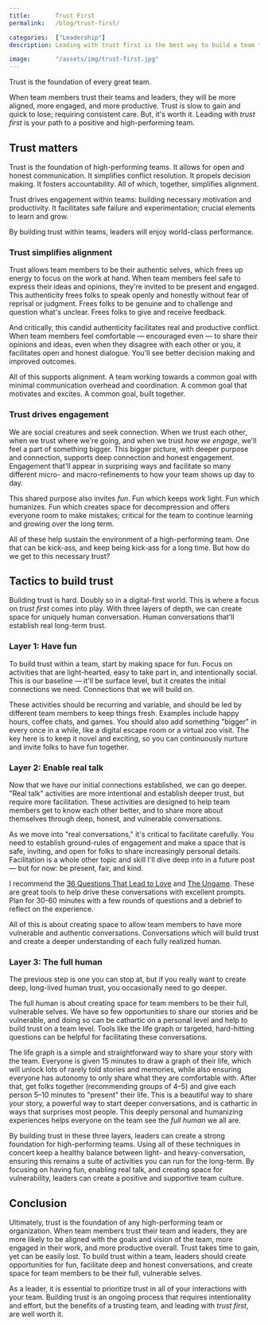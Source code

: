 ```yaml
---
title:       Trust First
permalink:   /blog/trust-first/

categories:  ["Leadership"]
description: Leading with trust first is the best way to build a team that is aligned, engaged, and productive.

image:       "/assets/img/trust-first.jpg"
---
```


Trust is the foundation of every great team.

When team members trust their teams and leaders, they will be more aligned, more engaged, and more productive. Trust is slow to gain and quick to lose; requiring consistent care. But, it's worth it. Leading with _trust first_ is your path to a positive and high-performing team.

## Trust matters

Trust is the foundation of high-performing teams. It allows for open and honest communication. It simplifies conflict resolution. It propels decision making. It fosters accountability. All of which, together, simplifies alignment.

Trust drives engagement within teams: building necessary motivation and productivity. It facilitates safe failure and experimentation; crucial elements to learn and grow.

By building trust within teams, leaders will enjoy world-class performance.

### Trust simplifies alignment

Trust allows team members to be their authentic selves, which frees up energy to focus on the work at hand. When team members feel safe to express their ideas and opinions, they're invited to be present and engaged. This authenticity frees folks to speak openly and honestly without fear of reprisal or judgment. Frees folks to be genuine and to challenge and question what's unclear. Frees folks to give and receive feedback.

And critically, this candid authenticity facilitates real and productive conflict. When team members feel comfortable — encouraged even — to share their opinions and ideas, even when they disagree with each other or you, it facilitates open and honest dialogue. You'll see better decision making and improved outcomes.

All of this supports alignment. A team working towards a common goal with minimal communication overhead and coordination. A common goal that motivates and excites. A common goal, built together.

### Trust drives engagement

 We are social creatures and seek connection. When we trust each other, when we trust where we're going, and when we trust _how we engage_, we'll feel a part of something bigger. This bigger picture, with deeper purpose and connection, supports deep connection and honest engagement. Engagement that'll appear in surprising ways and facilitate so many different micro- and macro-refinements to how your team shows up day to day.

This shared purpose also invites _fun_. Fun which keeps work light. Fun which humanizes. Fun which creates space for decompression and offers everyone room to make mistakes; critical for the team to continue learning and growing over the long term.

All of these help sustain the environment of a high-performing team. One that can be kick-ass, and keep being kick-ass for a long time. But how do we get to this necessary trust?

## Tactics to build trust

Building trust is hard. Doubly so in a digital-first world. This is where a focus on _trust first_ comes into play. With three layers of depth, we can create space for uniquely human conversation. Human conversations that'll establish real long-term trust.

### Layer 1: Have fun

To build trust within a team, start by making space for fun. Focus on activities that are light-hearted, easy to take part in, and intentionally social. This is our baseline — it'll be surface level, but it creates the initial connections we need. Connections that we will build on.

These activities should be recurring and variable, and should be led by different team members to keep things fresh. Examples include happy hours, coffee chats, and games. You should also add something "bigger" in every once in a while, like a digital escape room or a virtual zoo visit. The key here is to keep it novel and exciting, so you can continuously nurture and invite folks to have fun together.

### Layer 2: Enable real talk

Now that we have our initial connections established, we can go deeper. "Real talk" activities are more intentional and establish deeper trust, but require more facilitation. These activities are designed to help team members get to know each other better, and to share more about themselves through deep, honest, and vulnerable conversations.

As we move into "real conversations," it's critical to facilitate carefully. You need to establish ground-rules of engagement and make a space that is safe, inviting, and open for folks to share increasingly personal details. Facilitation is a whole other topic and skill I'll dive deep into in a future post — but for now: be present, fair, and kind.

I recommend the [36 Questions That Lead to Love](https://www.nytimes.com/2015/01/09/style/no-37-big-wedding-or-small.html) and [The Ungame](https://en.wikipedia.org/wiki/The_Ungame). These are great tools to help drive these conversations with excellent prompts. Plan for 30-60 minutes with a few rounds of questions and a debrief to reflect on the experience.

All of this is about creating space to allow team members to have more vulnerable and authentic conversations. Conversations which will build trust and create a deeper understanding of each fully realized human.

### Layer 3: The full human

The previous step is one you can stop at, but if you really want to create deep, long-lived human trust, you occasionally need to go deeper.

The full human is about creating space for team members to be their full, vulnerable selves. We have so few opportunities to share our stories and be vulnerable, and doing so can be cathartic on a personal level and help to build trust on a team level. Tools like the life graph or targeted, hard-hitting questions can be helpful for facilitating these conversations.

The life graph is a simple and straightforward way to share your story with the team. Everyone is given 15 minutes to draw a graph of their life, which will unlock lots of rarely told stories and memories, while also ensuring everyone has autonomy to only share what they are comfortable with. After that, get folks together (recommending groups of 4–5) and give each person 5–10 minutes to "present" their life. This is a beautiful way to share your story, a powerful way to start deeper conversations, and is cathartic in ways that surprises most people. This deeply personal and humanizing experiences helps everyone on the team see the _full human_ we all are.

By building trust in these three layers, leaders can create a strong foundation for high-performing teams. Using all of these techniques in concert keep a healthy balance between light- and heavy-conversation, ensuring this remains a suite of activities you can run for the long-term. By focusing on having fun, enabling real talk, and creating space for vulnerability, leaders can create a positive and supportive team culture.

## Conclusion

Ultimately, trust is the foundation of any high-performing team or organization. When team members trust their team and leaders, they are more likely to be aligned with the goals and vision of the team, more engaged in their work, and more productive overall. Trust takes time to gain, yet can be easily lost. To build trust within a team, leaders should create opportunities for fun, facilitate deep and honest conversations, and create space for team members to be their full, vulnerable selves.

As a leader, it is essential to prioritize trust in all of your interactions with your team. Building trust is an ongoing process that requires intentionality and effort, but the benefits of a trusting team, and leading with _trust first_, are well worth it.
